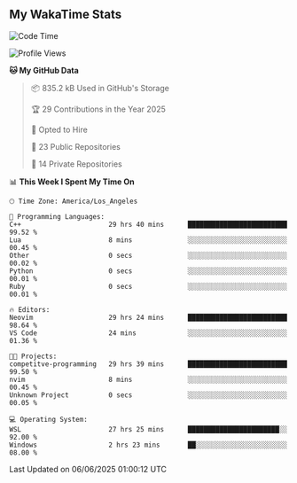 ## My WakaTime Stats
<!--START_SECTION:waka-->
![Code Time](http://img.shields.io/badge/Code%20Time-321%20hrs%2039%20mins-blue)

![Profile Views](http://img.shields.io/badge/Profile%20Views-0-blue)

**🐱 My GitHub Data** 

> 📦 835.2 kB Used in GitHub's Storage 
 > 
> 🏆 29 Contributions in the Year 2025
 > 
> 💼 Opted to Hire
 > 
> 📜 23 Public Repositories 
 > 
> 🔑 14 Private Repositories 
 > 
📊 **This Week I Spent My Time On** 

```text
🕑︎ Time Zone: America/Los_Angeles

💬 Programming Languages: 
C++                      29 hrs 40 mins      █████████████████████████   99.52 % 
Lua                      8 mins              ░░░░░░░░░░░░░░░░░░░░░░░░░   00.45 % 
Other                    0 secs              ░░░░░░░░░░░░░░░░░░░░░░░░░   00.02 % 
Python                   0 secs              ░░░░░░░░░░░░░░░░░░░░░░░░░   00.01 % 
Ruby                     0 secs              ░░░░░░░░░░░░░░░░░░░░░░░░░   00.01 % 

🔥 Editors: 
Neovim                   29 hrs 24 mins      █████████████████████████   98.64 % 
VS Code                  24 mins             ░░░░░░░░░░░░░░░░░░░░░░░░░   01.36 % 

🐱‍💻 Projects: 
competitve-programming   29 hrs 39 mins      █████████████████████████   99.50 % 
nvim                     8 mins              ░░░░░░░░░░░░░░░░░░░░░░░░░   00.45 % 
Unknown Project          0 secs              ░░░░░░░░░░░░░░░░░░░░░░░░░   00.05 % 

💻 Operating System: 
WSL                      27 hrs 25 mins      ███████████████████████░░   92.00 % 
Windows                  2 hrs 23 mins       ██░░░░░░░░░░░░░░░░░░░░░░░   08.00 % 
```


 Last Updated on 06/06/2025 01:00:12 UTC
<!--END_SECTION:waka-->
